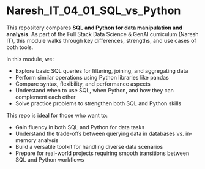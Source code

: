 # Naresh_IT_04_01_SQL_vs_Python

This repository compares **SQL and Python for data manipulation and analysis**. As part of the Full Stack Data Science & GenAI curriculum (Naresh IT), this module walks through key differences, strengths, and use cases of both tools.

In this module, we:

- Explore basic SQL queries for filtering, joining, and aggregating data  
- Perform similar operations using Python libraries like pandas  
- Compare syntax, flexibility, and performance aspects  
- Understand when to use SQL, when Python, and how they can complement each other  
- Solve practice problems to strengthen both SQL and Python skills

This repo is ideal for those who want to:

- Gain fluency in both SQL and Python for data tasks  
- Understand the trade-offs between querying data in databases vs. in-memory analysis  
- Build a versatile toolkit for handling diverse data scenarios  
- Prepare for real-world projects requiring smooth transitions between SQL and Python workflows
